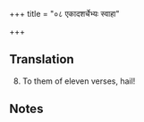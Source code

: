 +++
title = "०८ एकादशर्चेभ्यः स्वाहा"

+++
## Translation
8. To them of eleven verses, hail!

## Notes

